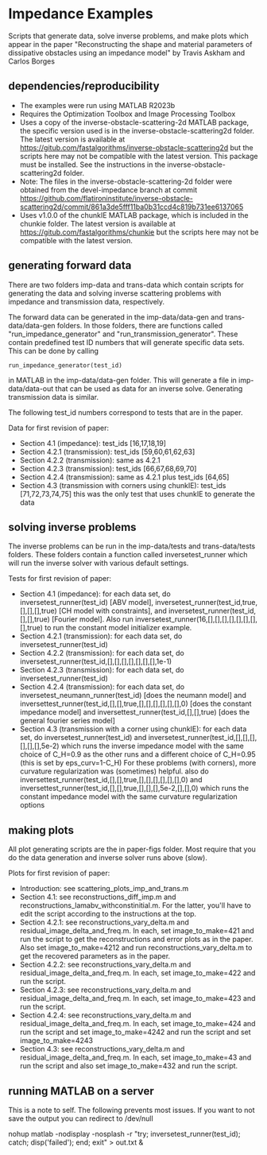 # Impedance Examples

Scripts that generate data, solve inverse problems, and make plots
which appear in the paper "Reconstructing the shape and material
parameters of dissipative obstacles using an
impedance model" by Travis Askham and Carlos Borges 

## dependencies/reproducibility

- The examples were run using MATLAB R2023b
- Requires the Optimization Toolbox and Image Processing Toolbox
- Uses a copy of the inverse-obstacle-scattering-2d MATLAB package, the
specific version used is in the inverse-obstacle-scattering2d folder.
The latest version is available at
https://gitub.com/fastalgorithms/inverse-obstacle-scattering2d but the
scripts here may not be compatible with the latest version.
This package must be installed. See the instructions in the
inverse-obstacle-scattering2d folder. 
- Note: The files in the inverse-obstacle-scattering-2d folder were obtained
from the devel-impedance branch at commit
https://github.com/flatironinstitute/inverse-obstacle-scattering2d/commit/861a3de5fff11ba0b31ccd4c819b731ee6137065 
- Uses v1.0.0 of the chunkIE MATLAB package, which is included
in the chunkie folder.
The latest version is available at
https://gitub.com/fastalgorithms/chunkie but the
scripts here may not be compatible with the latest version.

## generating forward data

There are two folders imp-data and trans-data which contain scripts
for generating the data and solving inverse scattering problems with
impedance and transmission data, respectively.

The forward data can be generated in the imp-data/data-gen and
trans-data/data-gen folders. In those folders, there are functions
called "run_impedance_generator" and "run_transmission_generator".
These contain predefined test ID numbers that will generate
specific data sets. This can be done by calling

```
run_impedance_generator(test_id)
```
in MATLAB in the imp-data/data-gen folder. This will generate a
file in imp-data/data-out that can be used as data for an inverse
solve. Generating transmission data is similar.

The following test_id numbers correspond to tests that are
in the paper.

Data for first revision of paper:
- Section 4.1 (impedance): test_ids [16,17,18,19]
- Section 4.2.1 (transmission): test_ids [59,60,61,62,63]
- Section 4.2.2 (transmission): same as 4.2.1
- Section 4.2.3 (transmission): test_ids [66,67,68,69,70]
- Section 4.2.4 (transmission): same as 4.2.1 plus test_ids [64,65]
- Section 4.3 (transmission with corners using chunkIE): test_ids [71,72,73,74,75]
this was the only test that uses chunkIE to generate the data

## solving inverse problems

The inverse problems can be run in the imp-data/tests and trans-data/tests
folders. These folders contain a function called inversetest_runner
which will run the inverse solver with various default settings.

Tests for first revision of paper:
- Section 4.1 (impedance): for each data set, do
inversetest_runner(test_id) [ABV model],
inversetest_runner(test_id,true,[],[],[],true) [CH model with constraints],
and inversetest_runner(test_id,[],[],true) [Fourier model].
Also run inversetest_runner(16,[],[],[],[],[],[],[],[],true) to
run the constant model initializer example.
- Section 4.2.1 (transmission): for each data set, do
inversetest_runner(test_id)
- Section 4.2.2 (transmission): for each data set, do
inversetest_runner(test_id,[],[],[],[],[],[],[],1e-1)
- Section 4.2.3 (transmission): for each data set, do
inversetest_runner(test_id)
- Section 4.2.4 (transmission): for each data set, do
inversetest_neumann_runner(test_id) [does the neumann model] and
inversettest_runner(test_id,[],[],true,[],[],[],[],[],[],0)
[does the constant impedance model] and 
inversettest_runner(test_id,[],[],true)
[does the general fourier series model]
- Section 4.3 (transmission with a corner using chunkIE): for each
data set, do inversetest_runner(test_id)
and inversetest_runner(test_id,[],[],[],[],[],[],5e-2) which runs the
inverse impedance model with the same choice of C_H=0.9 as the other
runs and a different choice of C_H=0.95 (this is set by eps_curv=1-C_H)
For these problems (with corners), more curvature regularization was
(sometimes) helpful. also do
inversettest_runner(test_id,[],[],true,[],[],[],[],[],[],0)
and inversettest_runner(test_id,[],[],true,[],[],[],5e-2,[],[],0)
which runs the constant impedance model with the same curvature
regularization options

## making plots

All plot generating scripts are the in paper-figs folder. Most
require that you do the data generation and inverse solver runs
above (slow).

Plots for first revision of paper:
- Introduction: see scattering_plots_imp_and_trans.m
- Section 4.1: see reconstructions_diff_imp.m and
reconstructions_lamabv_withconstinitial.m. For the latter,
you'll have to edit the script according to the instructions
at the top.
- Section 4.2.1: see reconstructions_vary_delta.m and
residual_image_delta_and_freq.m. In each, set image_to_make=421
and run the script to get the reconstructions and error plots
as in the paper.
Also set image_to_make=4212 and run reconstructions_vary_delta.m
to get the recovered parameters as in the paper.
- Section 4.2.2: see reconstructions_vary_delta.m and
residual_image_delta_and_freq.m. In each, set image_to_make=422
and run the script. 
- Section 4.2.3: see reconstructions_vary_delta.m and
residual_image_delta_and_freq.m. In each, set image_to_make=423
and run the script.
- Section 4.2.4: see reconstructions_vary_delta.m and
residual_image_delta_and_freq.m. In each, set image_to_make=424
and run the script and set image_to_make=4242 and run the script
and set image_to_make=4243
- Section 4.3: see reconstructions_vary_delta.m and
residual_image_delta_and_freq.m. In each, set image_to_make=43
and run the script and also set image_to_make=432 and run the
script.

## running MATLAB on a server

This is a note to self. The following prevents most issues.
If you want to not save the output you can redirect to /dev/null

nohup matlab -nodisplay -nosplash -r "try; inversetest_runner(test_id); catch; disp('failed'); end; exit" > out.txt &
